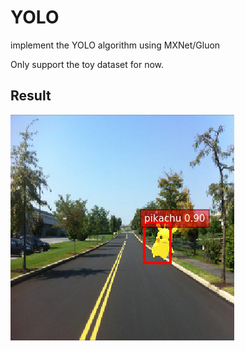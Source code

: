 # YOLO
implement the YOLO algorithm using MXNet/Gluon

Only support the toy dataset for now.

## Result

![demo](demo.jpg)



